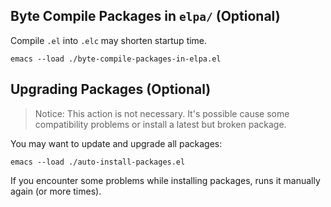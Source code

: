 ## Byte Compile Packages in `elpa/` (Optional)

Compile `.el` into `.elc` may shorten startup time.

```shell
emacs --load ./byte-compile-packages-in-elpa.el
```

## Upgrading Packages (Optional)

>Notice: This action is not necessary. It's possible cause some compatibility problems or install a latest but broken package.

You may want to update and upgrade all packages:

```shell
emacs --load ./auto-install-packages.el
```

If you encounter some problems while installing packages, runs it manually again (or more times).
